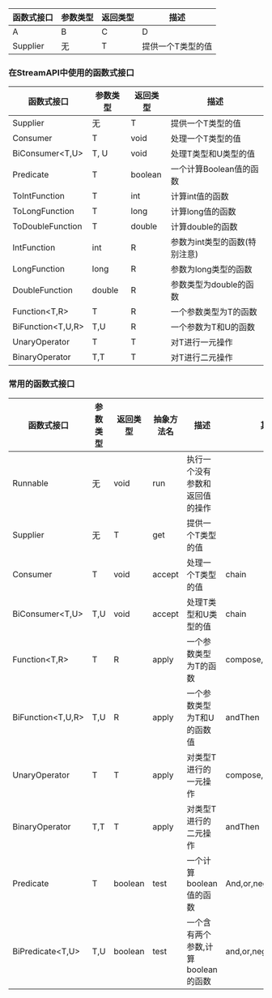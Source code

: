 函数式接口 | 参数类型 |返回类型 |描述
---|---|---|---
A|B|C|D
Supplier<T> | 无 | T |提供一个T类型的值


### 在StreamAPI中使用的函数式接口
函数式接口 | 参数类型 |返回类型 |描述
---|---|---|---
Supplier<T> | 无 | T |提供一个T类型的值
Consumer<T> | T |void |处理一个T类型的值
BiConsumer<T,U> | T, U | void|处理T类型和U类型的值
Predicate<T>|T|boolean|一个计算Boolean值的函数
ToIntFunction<T>|T |int |计算int值的函数
ToLongFunction<T>|T|long|计算long值的函数
ToDoubleFunction<T>|T|double|计算double的函数
IntFunction<R>|int|R|参数为int类型的函数(特别注意)
LongFunction<R>|long|R|参数为long类型的函数
DoubleFunction<R>|double|R|参数类型为double的函数
Function<T,R>|T|R|一个参数类型为T的函数
BiFunction<T,U,R>|T,U|R|一个参数为T和U的函数
UnaryOperator<T>|T|T|对T进行一元操作
BinaryOperator<T>|T,T|T|对T进行二元操作

###  常用的函数式接口
函数式接口 | 参数类型 |返回类型 |抽象方法名|描述|其他方法
---|---|---|---|---|---
Runnable|无|void|run|执行一个没有参数和返回值的操作|
Supplier<T>|无|T|get|提供一个T类型的值|
Consumer<T>|T|void|accept|处理一个T类型的值|chain
BiConsumer<T,U>|T,U|void|accept|处理T类型和U类型的值|chain
Function<T,R>|T|R|apply|一个参数类型为T的函数|compose,andThen,identity
BiFunction<T,U,R>|T,U|R|apply|一个参数类型为T和U的函数值|andThen
UnaryOperator<T>|T|T|apply|对类型T进行的一元操作|compose,andThen,identity
BinaryOperator<T>|T,T|T|apply|对类型T进行的二元操作|andThen
Predicate<T>|T|boolean|test|一个计算boolean值的函数|And,or,negate,isEqual
BiPredicate<T,U>|T,U|boolean|test|一个含有两个参数,计算boolean的函数|and,or,negate

